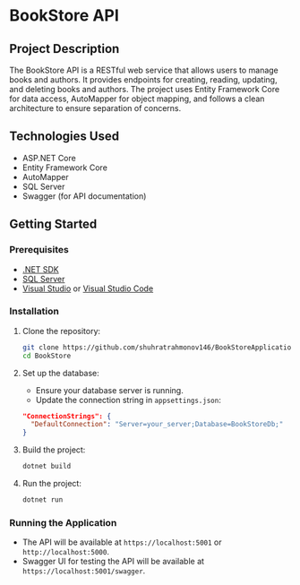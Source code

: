 # BookStore API

## Project Description

The BookStore API is a RESTful web service that allows users to manage books and authors. It provides endpoints for creating, reading, updating, and deleting books and authors. The project uses Entity Framework Core for data access, AutoMapper for object mapping, and follows a clean architecture to ensure separation of concerns.

## Technologies Used

- ASP.NET Core
- Entity Framework Core
- AutoMapper
- SQL Server 
- Swagger (for API documentation)

## Getting Started

### Prerequisites

- [.NET SDK](https://dotnet.microsoft.com/download)
- [SQL Server](https://www.microsoft.com/en-us/sql-server/sql-server-downloads)
- [Visual Studio](https://visualstudio.microsoft.com/) or [Visual Studio Code](https://code.visualstudio.com/)

### Installation

1. Clone the repository:
    ```sh
    git clone https://github.com/shuhratrahmonov146/BookStoreApplication.git
    cd BookStore
    ```

2. Set up the database:
    - Ensure your database server is running.
    - Update the connection string in `appsettings.json`:
    ```json
    "ConnectionStrings": {
      "DefaultConnection": "Server=your_server;Database=BookStoreDb;"
    }
    ```

3. Build the project:
    ```sh
    dotnet build
    ```

5. Run the project:
    ```sh
    dotnet run
    ```

### Running the Application

- The API will be available at `https://localhost:5001` or `http://localhost:5000`.
- Swagger UI for testing the API will be available at `https://localhost:5001/swagger`.
